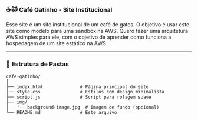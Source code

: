 ### ☕🐱 Café Gatinho - Site Institucional

Esse site é um site institucional de um café de gatos. O objetivo é usar este site como modelo para uma sandbox na AWS. Quero fazer uma arquitetura AWS simples para ele, com o objetivo de aprender como funciona a hospedagem de um site estático na AWS.

---

### 📁 Estrutura de Pastas

```
cafe-gatinho/
│
├── index.html              # Página principal do site
├── style.css               # Estilos com design minimalista
├── script.js               # Script para rolagem suave
├── img/
│   └── background-image.jpg  # Imagem de fundo (opcional)
└── README.md               # Este arquivo
```



